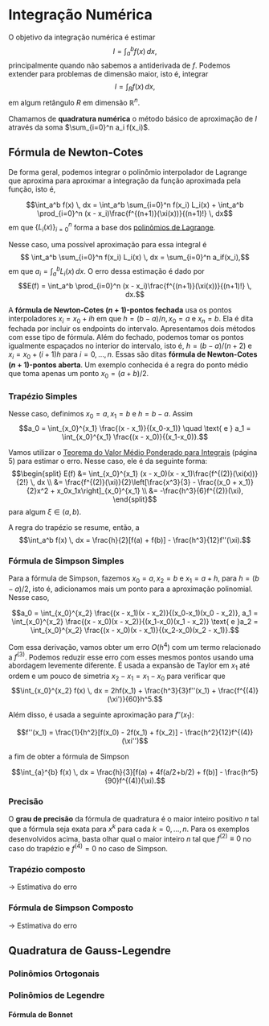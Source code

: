 # Integração Numérica

O objetivo da integração numérica é estimar 
$$I = \int_a^b f(x) \, dx,$$
principalmente quando não sabemos a antiderivada de $f$. Podemos extender para
problemas de dimensão maior, isto é, integrar 
$$I = \int_R f(x) \, dx,$$
em algum retângulo $R$ em dimensão $\mathbb{R}^n$. 

Chamamos de **quadratura numérica** o método básico de aproximação de $I$
através da soma $\sum_{i=0}^n a_i f(x_i)$. 

## Fórmula de Newton-Cotes

De forma geral, podemos
integrar o polinômio interpolador de Lagrange que aproxima para aproximar 
a integração da função aproximada pela função, isto é, 

$$\int_a^b f(x) \, dx = \int_a^b \sum_{i=0}^n f(x_i) L_i(x) + \int_a^b
\prod_{i=0}^n (x - x_i)\frac{f^{(n+1)}(\xi(x))}{(n+1)!} \, dx$$
em que $\{L_i(x)\}_{i=0}^n$ forma a base dos [polinômios de Lagrange](https://lucasmoschen.github.io/ta-sessions/analisenum/polynomial_interpolation/#polinomios-de-lagrange).

Nesse caso, uma possível aproximação para essa integral é 
$$ \int_a^b \sum_{i=0}^n f(x_i) L_i(x) \, dx = \sum_{i=0}^n a_if(x_i),$$
em que $a_i = \int_a^b L_i(x) \, dx$. O erro dessa estimação é dado por 
$$E(f) = \int_a^b
\prod_{i=0}^n (x - x_i)\frac{f^{(n+1)}(\xi(x))}{(n+1)!} \, dx.$$

A **fórmula de Newton-Cotes $(n+1)$-pontos fechada** usa os 
pontos interpoladores $x_i = x_0 + ih$ em que $h = (b-a)/n, x_0 = a$ e 
$x_n = b$. Ela é dita fechada por incluir os endpoints do intervalo. 
Apresentamos dois métodos com esse tipo de fórmula. Além do fechado, podemos tomar os pontos igualmente espaçados no interior 
do intervalo, isto é, $h = (b-a)/(n+2)$ e $x_i = x_0 + (i+1)h$ para $i = 0,
\dots, n$. Essas são ditas **fórmula de Newton-Cotes $(n+1)$-pontos aberta**.
Um exemplo conhecida é a regra do ponto médio que toma apenas um ponto 
$x_0 = (a + b)/2$. 

### Trapézio Simples

Nesse caso, definimos $x_0 = a, x_1 = b$ e $h=b-a$. Assim 
$$a_0 = \int_{x_0}^{x_1} \frac{(x - x_1)}{(x_0-x_1)} \quad \text{ e } a_1 =
\int_{x_0}^{x_1} \frac{(x - x_0)}{(x_1-x_0)}.$$

Vamos utilizar o [Teorema do Valor Médio Ponderado para Integrais](math.usm.edu/lambers/mat460/fall09/lecture3.pdf) 
(página 5) para estimar o erro. Nesse caso, ele é da seguinte forma: 
$$\begin{split}
  E(f) &= \int_{x_0}^{x_1} (x - x_0)(x - x_1)\frac{f^{(2)}(\xi(x))}{2!} \, dx
\\
&= \frac{f^{(2)}(\xi)}{2}\left[\frac{x^3}{3} - 
\frac{(x_0 + x_1)}{2}x^2 + x_0x_1x\right]_{x_0}^{x_1} \\
&= -\frac{h^3}{6}f^{(2)}(\xi),  
\end{split}$$
para algum $\xi \in (a,b)$.

A regra do trapézio se resume, então, a 
$$\int_a^b f(x) \, dx = \frac{h}{2}[f(a) + f(b)] - \frac{h^3}{12}f''(\xi).$$

### Fórmula de Simpson Simples

Para a fórmula de Simpson, fazemos $x_0 = a, x_2 = b$ e $x_1 = a + h$, 
para $h = (b-a)/2$, isto é, adicionamos mais um ponto para a aproximação 
polinomial. Nesse caso, 

$$a_0 = \int_{x_0}^{x_2} \frac{(x - x_1)(x - x_2)}{(x_0-x_1)(x_0 - x_2)}, a_1 =
 \int_{x_0}^{x_2} \frac{(x - x_0)(x - x_2)}{(x_1-x_0)(x_1 - x_2)} \text{ e }a_2 =
 \int_{x_0}^{x_2} \frac{(x - x_0)(x - x_1)}{(x_2-x_0)(x_2 - x_1)}.$$

Com essa derivação, vamos obter um erro $O(h^4)$ com um 
termo relacionado a $f^{(3)}$. Podemos reduzir esse erro com 
esses mesmos pontos usando uma abordagem levemente diferente.
É usada a expansão de Taylor em $x_1$ até ordem e um pouco de
simetria $x_2 - x_1 = x_1 - x_0$ para verificar que 
$$\int_{x_0}^{x_2} f(x) \, dx = 2hf(x_1) + \frac{h^3}{3}f''(x_1) + \frac{f^{(4)}(\xi')}{60}h^5.$$

Além disso, é usada a seguinte aproximação para $f''(x_1)$: 

$$f''(x_1) = \frac{1}{h^2}[f(x_0) - 2f(x_1) + f(x_2)] -
\frac{h^2}{12}f^{(4)}(\xi'')$$

a fim de obter a fórmula de Simpson 

$$\int_{a}^{b} f(x) \, dx = \frac{h}{3}[f(a) + 4f(a/2+b/2) + f(b)] -
\frac{h^5}{90}f^{(4)}(\xi).$$

### Precisão 

O **grau de precisão** da fórmula de quadratura é o maior inteiro 
positivo $n$ tal que a fórmula seja exata para $x^k$ para cada
$k = 0,\dots,n$. Para os exemplos desenvolvidos acima, basta olhar 
qual o maior inteiro $n$ tal que $f^{(2)} \equiv 0$ no caso 
do trapézio e $f^{(4)} = 0$ no caso de Simpson. 

### Trapézio composto 

-> Estimativa do erro

### Fórmula de Simpson Composto 

-> Estimativa do erro

## Quadratura de Gauss-Legendre

### Polinômios Ortogonais 

### Polinômios de Legendre 

#### Fórmula de Bonnet 